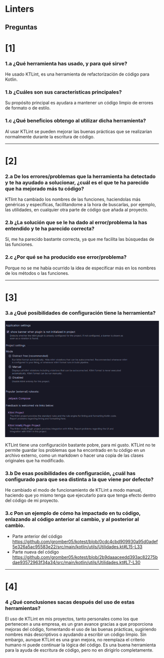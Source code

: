 # Linters

## Preguntas

# [1]

### 1.a ¿Qué herramienta has usado, y para qué sirve?

He usado KTLint, es una herramienta de refactorización de código para Kotlin. 

### 1.b ¿Cuáles son sus características principales?

Su propósito principal es ayudara a mantener un código limpio de errores de formato o de estilo.

### 1.c ¿Qué beneficios obtengo al utilizar dicha herramienta?

Al usar KTLint se pueden mejorar las buenas prácticas que se realizarían normalmente durante la escritura de código.

---

# [2]

### 2.a De los errores/problemas que la herramienta ha detectado y te ha ayudado a solucionar, ¿cuál es el que te ha parecido que ha mejorado más tu código?

KTlint ha cambiado los nombres de las funciones, haciendolas más genéricas y específicas, facilitandome a la hora de buscarlas, por ejemplo, las utilidades, en cualquier otra parte de código que añada al proyecto.

### 2.b ¿La solución que se le ha dado al error/problema la has entendido y te ha parecido correcta?

Sí, me ha parecido bastante correcta, ya que me facilita las búsquedas de las funciones.

### 2.c ¿Por qué se ha producido ese error/problema?

Porque no se me había ocurrido la idea de especificar más en los nombres de los métodos o las funciones. 

---

# [3]

### 3.a ¿Qué posibilidades de configuración tiene la herramienta?

![img.png](img.png)

KTLint tiene una configuración bastante pobre, para mi gusto. KTLint no te permite guardar los problemas que ha encontrado en tu código en un archivo externo, como un markdown o hacer una copia de las clases originales que ha modificado.

### 3.b De esas posibilidades de configuración, ¿cuál has configurado para que sea distinta a la que viene por defecto?

He cambiado el modo de funcionamiento de KTLint a modo manual, haciendo que yo mismo tenga que ejecutarlo para que tenga efecto dentro del código de mi proyecto.

### 3.c Pon un ejemplo de cómo ha impactado en tu código, enlazando al código anterior al cambio, y al posterior al cambio.

- Parte anterior del código
https://github.com/gromber05/kotest/blob/0cdc4cbd909930a95d0adef5e326a5ac95583e22/src/main/kotlin/utils/Utilidades.kt#L15-L33
- Parte nueva del código
https://github.com/gromber05/kotest/blob/2b9daaaceedd393ac82275bdae93572963f34a34/src/main/kotlin/utils/Utilidades.kt#L7-L30

---

# [4]

### 4 ¿Qué conclusiones sacas después del uso de estas herramientas?

El uso de KTLint en mis proyectos, tanto personales como los que pertenecen a una empresa, es un gran avance gracias a que proporciona mejoras del código, fomentando el uso de las buenas prácticas, sugiriendo nombres más descriptivos o ayudando a escribir un código limpio.
Sin embargo, aunque KTLint es una gran mejora, no reemplaza el criterio humano ni puede continuar la lógica del código. Es una buena herramienta para la ayuda de escritura de código, pero no en dirigirlo completamente.